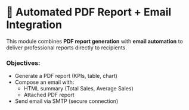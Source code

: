 # 📧 Automated PDF Report + Email Integration

This module combines **PDF report generation** with **email automation** to deliver professional reports directly to recipients.

### Objectives:
- Generate a PDF report (KPIs, table, chart)
- Compose an email with:
  - HTML summary (Total Sales, Average Sales)
  - Attached PDF report
- Send email via SMTP (secure connection)
